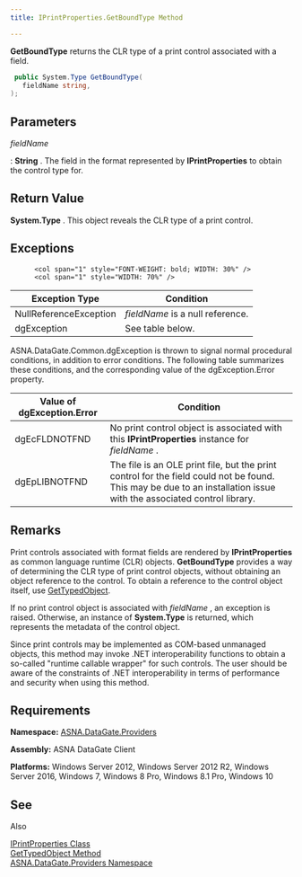 ```yaml
---
title: IPrintProperties.GetBoundType Method

---
```


<span> **GetBoundType** </span> returns the CLR type of a print control associated with a field.

```cs
 public System.Type GetBoundType(
   fieldName string,
);
```


## Parameters



 *fieldName* 

: 
 **String** .  The field in the format represented by **IPrintProperties** 
						to obtain the control type for.
					


## Return Value

**System.Type** . This object reveals the CLR type of a print control. 
## Exceptions


          <col span="1" style="FONT-WEIGHT: bold; WIDTH: 30%" />
          <col span="1" style="WIDTH: 70%" />

| Exception Type | Condition |
| ---- | ---- |
| NullReferenceException | *fieldName* is a null reference. |
| dgException | See table below. |



ASNA.DataGate.Common.dgException is thrown to signal normal procedural conditions, in addition to error conditions. The following table summarizes these conditions, and the corresponding value of the <span>dgException.Error</span> property.

 <col span="1" style="FONT-WEIGHT: bold; WIDTH: 30%" /> <col span="1" style="WIDTH: 70%" />

| Value of dgException.Error | Condition |
| ---- | ---- |
| <p>dgEcFLDNOTFND | No print control object is associated with this **IPrintProperties** instance for *fieldName* . |
| dgEpLIBNOTFND | The file is an OLE print file, but the print control for the field could not be found. This may be due to an installation issue with the associated control library. |



## Remarks

Print controls associated with format fields are rendered by **IPrintProperties** as common language runtime (CLR) objects. **GetBoundType** provides a way of determining the CLR type of print control objects, without obtaining an object reference to the control. To obtain a reference to the control object itself, use [ GetTypedObject](iprint-properties-class-get-typed-object-method.html).

If no print control object is associated with *fieldName* , an exception is raised. Otherwise, an instance of **System.Type** is returned, which represents the metadata of the control object.

Since print controls may be implemented as COM-based unmanaged objects, this method may invoke .NET interoperability functions to obtain a so-called "runtime callable wrapper" for such controls. The user should be aware of the constraints of .NET interoperability in terms of performance and security when using this method. 
## Requirements

<span> **Namespace:** [ ASNA.DataGate.Providers](datagate-providers-namespace.html) </span> 

<span> **Assembly:** ASNA DataGate Client</span> 

<span> **Platforms:** Windows Server 2012, Windows Server 2012 R2, Windows Server 2016, Windows 7, Windows 8 Pro, Windows 8.1 Pro, Windows 10</span> 
## See 
Also

<span>[IPrintProperties Class](iprint-properties-class.html) <br /> [GetTypedObject Method](iprint-properties-class-get-typed-object-method.html) <br /> [ASNA.DataGate.Providers Namespace](datagate-providers-namespace.html) </span> 
